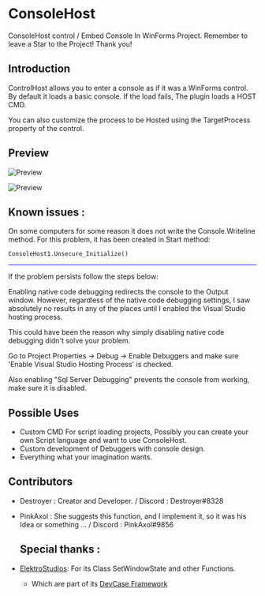 # ConsoleHost
ConsoleHost control / Embed Console In WinForms Project.
Remember to leave a Star to the Project! Thank you!

## Introduction
ControlHost allows you to enter a console as if it was a WinForms control.
By default it loads a basic console. If the load fails, The plugin loads a HOST CMD.

You can also customize the process to be Hosted using the TargetProcess property of the control.

## Preview

![Preview](https://i.ibb.co/3STs3Ks/ss1.png)

![Preview](https://i.ibb.co/pJhbLk8/ss2.png)

## Known issues :

On some computers for some reason it does not write the Console.Writeline method. For this problem, it has been created in Start method:
```vb
ConsoleHost1.Unsecure_Initialize()
```

<hr style="background-color:blue;"></hr>

If the problem persists follow the steps below:

Enabling native code debugging redirects the console to the Output window. However, regardless of the native code debugging settings, I saw absolutely no results in any of the places until I enabled the Visual Studio hosting process.

This could have been the reason why simply disabling native code debugging didn't solve your problem.

  Go to Project Properties -> Debug -> Enable Debuggers and make sure 'Enable Visual Studio Hosting Process' is checked.

Also enabling "Sql Server Debugging" prevents the console from working, make sure it is disabled.

## Possible Uses

- Custom CMD For script loading projects, Possibly you can create your own Script language and want to use ConsoleHost.
- Custom development of Debuggers with console design.
- Everything what your imagination wants.

## Contributors
- Destroyer : Creator and Developer.  / Discord : Destroyer#8328 
- PinkAxol : She suggests this function, and I implement it, so it was his Idea or something ... / Discord : PinkAxol#9856

  ## Special thanks :
- [ElektroStudios](https://github.com/ElektroStudios): For its Class SetWindowState and other Functions.
   - Which are part of its [DevCase Framework](https://codecanyon.net/item/elektrokit-class-library-for-net/19260282)
